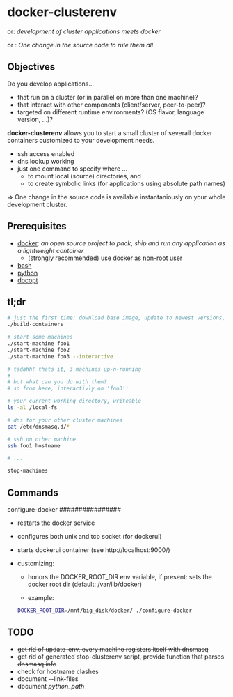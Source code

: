 docker-clusterenv
=================

or: *development of cluster applications meets docker*

or : *One change in the source code to rule them all*

Objectives
----------

Do you develop applications...

* that run on a cluster (or in parallel on more than one machine)?
* that interact with other components (client/server, peer-to-peer)?
* targeted on different runtime environments? (OS flavor, language version, ...)?


**docker-clusterenv** allows you to start a small cluster of severall docker containers
customized to your development needs.

* ssh access enabled
* dns lookup working
* just one command to specify where ...
    * to mount local (source) directories, and
    * to create symbolic links (for applications using absolute path names)

⇒  One change in the source code is available instantaniously on your whole development cluster.


Prerequisites
-------------

* [docker](https://www.docker.io/): *an open source project to pack, ship and run any application as a lightweight container*
    * (strongly recommended) use docker as [non-root user](http://docs.docker.io/en/latest/use/basics/#why-sudo)
* [bash](http://www.gnu.org/software/bash/)
* [python](http://www.python.org/)
* [docopt](http://docopt.org/)

tl;dr
-----

```bash
# just the first time: download base image, update to newest versions, create docker image
./build-containers

# start some machines
./start-machine foo1
./start-machine foo2
./start-machine foo3 --interactive

# tadahh! thats it, 3 machines up-n-running
#
# but what can you do with them?
# so from here, interactivly on 'foo3':

# your current working directory, writeable
ls -al /local-fs

# dns for your other cluster machines
cat /etc/dnsmasq.d/*

# ssh on other machine
ssh foo1 hostname

# ...

stop-machines
```

Commands
--------

configure-docker
################

- restarts the docker service

- configures both unix and tcp socket (for dockerui)

- starts dockerui container (see http://localhost:9000/)

- customizing:

    - honors the DOCKER_ROOT_DIR env variable, if present: sets the docker root dir (default: /var/lib/docker)

    - example:

    ```bash
    DOCKER_ROOT_DIR=/mnt/big_disk/docker/ ./configure-docker
    ```

TODO
----

* ~~get rid of update-env, every machine registers itself with dnsmasq~~
* ~~get rid of generated stop-clusterenv script, provide function that parses dnsmasq info~~
* check for hostname clashes
* document --link-files
* document _python_path_

